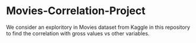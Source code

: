 # Movies-Correlation-Project

We consider an exploritory in Movies dataset from Kaggle in this repository to find the correlation with gross values vs other variables.
